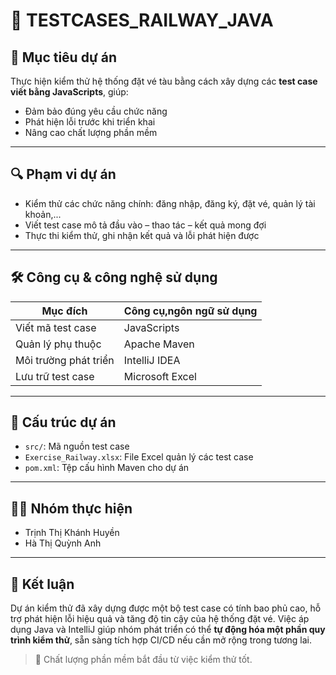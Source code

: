 # 🧪 TESTCASES_RAILWAY_JAVA

## 🎯 Mục tiêu dự án
Thực hiện kiểm thử hệ thống đặt vé tàu bằng cách xây dựng các **test case viết bằng JavaScripts**, giúp:
- Đảm bảo đúng yêu cầu chức năng
- Phát hiện lỗi trước khi triển khai
- Nâng cao chất lượng phần mềm

---

## 🔍 Phạm vi dự án
- Kiểm thử các chức năng chính: đăng nhập, đăng ký, đặt vé, quản lý tài khoản,...
- Viết test case mô tả đầu vào – thao tác – kết quả mong đợi
- Thực thi kiểm thử, ghi nhận kết quả và lỗi phát hiện được

---

## 🛠️ Công cụ & công nghệ sử dụng
| Mục đích               | Công cụ,ngôn ngữ sử dụng     |
|------------------------|---------------------|
| Viết mã test case      | JavaScripts                |
| Quản lý phụ thuộc      | Apache Maven        |
| Môi trường phát triển | IntelliJ IDEA       |
| Lưu trữ test case      | Microsoft Excel     |

---

## 📁 Cấu trúc dự án
- `src/`: Mã nguồn test case
- `Exercise_Railway.xlsx`: File Excel quản lý các test case
- `pom.xml`: Tệp cấu hình Maven cho dự án

---

## 👨‍💻 Nhóm thực hiện
- Trịnh Thị Khánh Huyền
- Hà Thị Quỳnh Anh

---

## 📌 Kết luận
Dự án kiểm thử đã xây dựng được một bộ test case có tính bao phủ cao, hỗ trợ phát hiện lỗi hiệu quả và tăng độ tin cậy của hệ thống đặt vé. Việc áp dụng Java và IntelliJ giúp nhóm phát triển có thể **tự động hóa một phần quy trình kiểm thử**, sẵn sàng tích hợp CI/CD nếu cần mở rộng trong tương lai.

> 🧪 Chất lượng phần mềm bắt đầu từ việc kiểm thử tốt.
